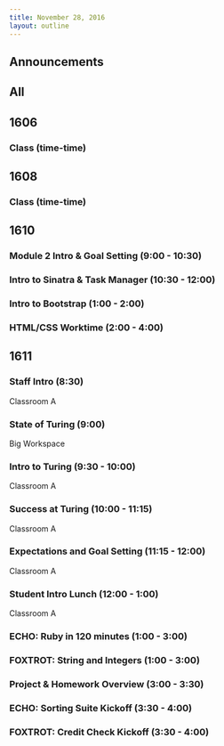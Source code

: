 ```yaml
---
title: November 28, 2016
layout: outline
---
```



## Announcements


## All

## 1606

### Class (time-time)

## 1608

### Class (time-time)

## 1610

### Module 2 Intro & Goal Setting (9:00 - 10:30)

### Intro to Sinatra & Task Manager (10:30 - 12:00)

### Intro to Bootstrap (1:00 - 2:00)

### HTML/CSS Worktime (2:00 - 4:00)

## 1611

### Staff Intro (8:30)

Classroom A

### State of Turing (9:00)

Big Workspace

### Intro to Turing (9:30 - 10:00)

Classroom A

### Success at Turing (10:00 - 11:15)

Classroom A

### Expectations and Goal Setting (11:15 - 12:00)

Classroom A

### Student Intro Lunch (12:00 - 1:00)

Classroom A

### ECHO: Ruby in 120 minutes (1:00 - 3:00)

### FOXTROT: String and Integers (1:00 - 3:00)

### Project & Homework Overview (3:00 - 3:30)

### ECHO: Sorting Suite Kickoff (3:30 - 4:00)

### FOXTROT: Credit Check Kickoff (3:30 - 4:00)
